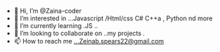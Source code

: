 - 👋 Hi, I’m @Zaina-coder
- 👀 I’m interested in ...Javascript /Html/css C# C++a , Python nd more
- 🌱 I’m currently learning .JS ..
- 💞️ I’m looking to collaborate on ..my projects .
- 📫 How to reach me ...Zeinab.spears22@gmail.com

<!---
Zaina-coder/Zaina-coder is a ✨ special ✨ repository because its `README.md` (this file) appears on your GitHub profile.
You can click the Preview link to take a look at your changes.
--->
